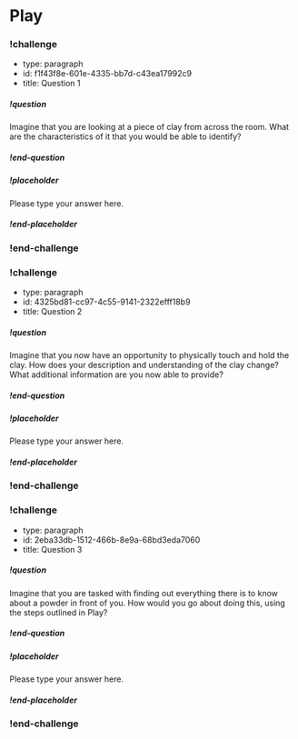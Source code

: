 # Play 

### !challenge

* type: paragraph
* id: f1f43f8e-601e-4335-bb7d-c43ea17992c9
* title: Question 1

##### !question

Imagine that you are looking at a piece of clay from across the room. What are the characteristics of it that you would be able to identify? 

##### !end-question

##### !placeholder

Please type your answer here. 

##### !end-placeholder

### !end-challenge

### !challenge

* type: paragraph
* id: 4325bd81-cc97-4c55-9141-2322efff18b9
* title: Question 2 

##### !question

Imagine that you now have an opportunity to physically touch and hold the clay. How does your description and understanding of the clay change? What additional information are you now able to provide? 

##### !end-question

##### !placeholder

Please type your answer here. 

##### !end-placeholder

### !end-challenge

### !challenge

* type: paragraph
* id: 2eba33db-1512-466b-8e9a-68bd3eda7060
* title: Question 3

##### !question

Imagine that you are tasked with finding out everything there is to know about a powder in front of you. How would you go about doing this, using the steps outlined in Play? 

##### !end-question

##### !placeholder

Please type your answer here. 

##### !end-placeholder

### !end-challenge
